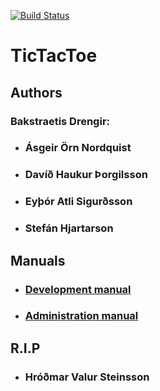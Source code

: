 [![Build Status](https://travis-ci.org/BakstraetisDrengir/TicTacToe.png)](https://travis-ci.org/BakstraetisDrengir/TicTacToe)
# TicTacToe

## Authors 
 ### **Bakstraetis Drengir**:
* ### Ásgeir Örn Nordquist
* ### Davíð Haukur Þorgilsson
* ### Eyþór Atli Sigurðsson  
* ### Stefán Hjartarson

## Manuals 
* ### [Development manual](https://github.com/BakstraetisDrengir/TicTacToe/blob/master/docs/development_manual.md)

* ### [Administration manual](https://github.com/BakstraetisDrengir/TicTacToe/blob/master/docs/administration_manual.md) 

## R.I.P 
* ### Hróðmar Valur Steinsson